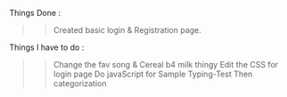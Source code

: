 Things Done :

>> Created basic login & Registration page.



Things I have to do : 

>> Change the fav song & Cereal b4 milk thingy
>> Edit the CSS for login page
>> Do javaScript for Sample Typing-Test 
>> Then categorization
